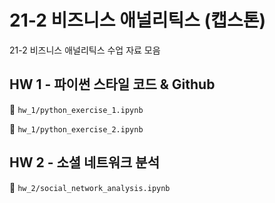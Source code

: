 # 21-2 비즈니스 애널리틱스 (캡스톤)

21-2 비즈니스 애널리틱스 수업 자료 모음

## HW 1 - 파이썬 스타일 코드 & Github

📁 `hw_1/python_exercise_1.ipynb`

📁 `hw_1/python_exercise_2.ipynb`

## HW 2 - 소셜 네트워크 분석

📁 `hw_2/social_network_analysis.ipynb`

